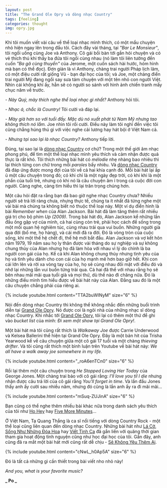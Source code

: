 ```yaml
---
layout: post
title: "The Grand Ole Opry và dòng nhạc Country"
tags: [feeling]
categories: thought
img: opry.jpg
---
```

Khi tôi muốn viết vài câu về thể loại nhạc mình thích, có một mẩu chuyện nhỏ hiện ngay lên trong đầu tôi. Cách đây vài tháng, tại *"Bar Le Monsieur"*, tôi ngồi uống cùng Joe và Anthony. Cô gái bồi bàn tới gần hỏi chuyện và có vẻ thích thú khi thấy ba đứa tôi ngồi cùng nhau (nó làm tôi liên tưởng đến cuốn *"Ba gã cùng thuyền"* của Jerome, một cuốn sách hài hước, hóm hỉnh mà bạn có thể đọc). Đơn giản là vì Anthony, chàng trai người Pháp lịch lãm, có một điệu cười rất giống Vũ - bạn đại học của tôi; và Joe, một chàng điển trai người Mỹ đang ngồi say sưa tám chuyện với một tên nhỏ con người Việt. Nhìn cái không khí ấy, hẳn sẽ có người so sánh với hình ảnh chiến tranh mấy chục năm về trước.

   \- *Này Quý, mày thích nghe thể loại nhạc gì nhất?* Anthony hỏi tôi. 

   \- *Nhạc á, chắc là Country!* Tôi cười và đáp lại.

   \- *Mày già hơn so với tuổi đấy. Mặc dù nó xuất phát từ Nam Mỹ nhưng tao không thích nó lắm.* Joe nhìn tôi rồi cười. Điều này làm tôi nghĩ đến việc tôi cũng chẳng húng thú gì với việc nghe cải lương hay hát bội ở Việt Nam cả.

   \- *Nhưng tại sao lại là nhạc Country?* Anthony tiếp lời.

Đúng, tại sao lại là [dòng nhạc Country](https://en.wikipedia.org/wiki/Country_music) cơ chứ? Trong một thế giới âm nhạc phong phú, để tìm một thể loại nhạc mình yêu thích và cảm nhận được quả thực là rất khó. Tôi thích những bài hát có *mélodie* nhẹ nhàng bao nhiêu thì lại thích từng con chữ trong mỗi *paroles* bấy nhiêu. Và [dòng nhạc Country](https://en.wikipedia.org/wiki/Country_music) đã đáp ứng được mong đợi của tôi về cả hai khía cạnh đó. Mỗi bài hát lại ấp ủ một câu chuyện trong đó; có khi chỉ là một ngày đẹp trời, có khi khi là một phần của tuổi trẻ, nhưng có khi nó là câu chuyện âm ỉ trong cả cuộc đời con người. Càng nghe, càng tìm hiểu thì lại trân trọng chúng hơn.

Một câu hỏi đặt ra rằng bạn đã bao giờ nghe nhạc Country chưa? Nhiều người sẽ trả lời ràng chưa, nhưng thực tế, chúng ta ít nhất đã từng nghe một vài bài mà chúng ta không biết nó thuộc thể loại này. Một ví dụ điển hình là bài *Remember when* của Alan Jackson. Bài hát đã làm tăng thêm rất nhiều giá trị cho bộ phim *Up (2009)*. Trong bài hát đó, Alan Jackson kể những lần đầu ông gặp vợ của mình, cả hai cùng còn trẻ, phải học cách để sống trong một mối quan hệ nghiêm túc, cùng nhau trải qua vui buồn. Những người già qua đời (bố mẹ, họ hàng), và cái mới đã ra đời. Đó là vòng tròn của cuộc sống, khi một thế hệ chết đi, thế hệ mới bắt đầu. Alan Jackson và vợ kết hôn năm 1979, 19 năm sau họ ly thân được vài tháng do sự nghiệp và sự không chung thủy của Alan nhưng họ đã làm hòa với nhau vì lý do chính là ba người con gái của họ. Kể cả khi Alan không chung thủy nhưng tình yêu của họ và tình yêu dành cho con cái của họ mạnh mẽ hơn bao giờ hết. Khi con cái lớn lên và rời xa vòng tay của họ, họ sẽ cùng nhau đối mặt với điều đó và nhớ lại những lần vui buồn từng trải qua. Cả hai đã thề với nhau rằng họ sẽ bên nhau mãi mãi qua tuổi già và mọi thứ, dù thế nào đi chăng nữa. Đó là những điều mình tìm hiểu được về bài hát này của Alan. Đằng sau đó là một câu chuyện chẳng phải của riêng ai. 

{% include youtube.html content="TTA2buWlNyM" size="6" %}

Nói đến dòng nhạc Country thì không thể không nhắc đến những buổi trình diễn tại [Grand Ole Opry](https://www.opry.com/). Nó được coi là ngôi nhà của những nhạc sĩ dòng nhạc Country. Khi nhắc tới [Grand Ole Opry](https://www.opry.com/), tôi lại có thêm một thứ để ghi vào *bucket list* của mình: *Đi xem một show tại Grand Ole Opry!*. 

Một bài hát mà tôi cũng rất thích là *Walkaway Joe* được Carrie Underwood và Kelsea Ballerini thể hiện tại Grand Ole Opry. Đây là một bản hit của Trisha Yearwood kể về câu chuyện giữa một cô gái 17 tuổi và một chàng *thieving drifter*. Và tôi cũng rất thích một bình luận trên Youtube về bài hát này: *We all have a walk away joe somewhere in my life.*

{% include youtube.html content="_roA6enTCn0" size="6" %}

Rồi lại thêm một câu chuyện trong *He Stopped Loving Her Today* của George Jones. Một chàng trai bảo với cô gái rằng: *I'll love you til I die* nhưng nhận được câu trả lời của cô gái rằng *You'll forget in time*. Và lần đầu Jones thấy anh ấy cười sau nhiều năm, nhưng đó cũng là lần anh ấy ra đi mãi mãi...  

{% include youtube.html content="mSuq-ZUJinA" size="6" %}

Bạn cũng có thể nghe thêm nhiều bài khác nữa trong danh sách yêu thích của tôi như [Ho Hey](https://www.youtube.com/watch?v=n-lLlEtoAS8) hay [Five More Minutes](https://www.youtube.com/watch?v=gb8o8fgMs3A)...

Ở Việt Nam, Tạ Quang Thắng là ca sĩ nổi tiếng với dòng Country Rock - một thể loại cũng liên quan đến dòng nhạc Country. Những bài hát như [Lá Cờ](https://www.youtube.com/watch?v=K1JHgNPnTps), [Sống Như Những Đóa Hoa](https://www.youtube.com/watch?v=KwGTNrhbu5k) hay [Viết Tình Ca](https://www.youtube.com/watch?v=1nB13jFuc2s) đã gắn liền với quãng thời gian tham gia hoạt động tình nguyện cũng như học đại học của tôi. Gần đây, anh cũng đã ra mắt một bài hát mới cũng rất dễ chịu - [Sẽ Không Yêu Thêm Ai](https://www.youtube.com/watch?v=cNwL_h0Ap5A).

{% include youtube.html content="cNwL_h0Ap5A" size="6" %}

Đó là tất cả những gì cần thiết trong bài viết nho nhỏ này! 

*And you, what is your favorite music?*

**_ Po _**